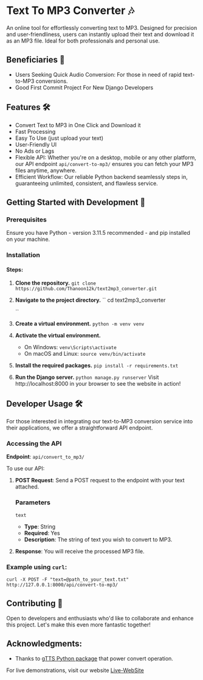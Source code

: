 # Text To MP3 Converter 🎶

An online tool for effortlessly converting text to MP3. Designed for precision and user-friendliness, users can instantly upload their text and download it as an MP3 file. Ideal for both professionals and personal use.

## Beneficiaries 🎯

- Users Seeking Quick Audio Conversion: For those in need of rapid text-to-MP3 conversions.
- Good First Commit Project For New Django Developers

## Features 🛠️

- Convert Text to MP3 in One Click and Download it
- Fast Processing
- Easy To Use (just upload your text)
- User-Friendly UI
- No Ads or Lags
- Flexible API: 
  Whether you're on a desktop, mobile or any other platform, our API endpoint ``api/convert-to-mp3/`` ensures you can fetch your MP3 files anytime, anywhere.
- Efficient Workflow: 
  Our reliable Python backend seamlessly steps in, guaranteeing unlimited, consistent, and flawless service.

## Getting Started with Development 🚀

### Prerequisites
Ensure you have Python - version 3.11.5 recommended - and pip installed on your machine.

### Installation

#### Steps:

1. **Clone the repository.**
   ``
   git clone https://github.com/Thanoon12k/text2mp3_converter.git
   ``
2. **Navigate to the project directory.**
   ``
   cd text2mp3_converter

   ``
3. **Create a virtual environment.**
   ``
   python -m venv venv        
   ``
4. **Activate the virtual environment.**
   - On Windows:
     ``
     venv\Scripts\activate
     ``
   - On macOS and Linux:
     ``
     source venv/bin/activate
     ``

5. **Install the required packages.**
   ``
   pip install -r requirements.txt
   ``
6. **Run the Django server.**
   ``
   python manage.py runserver
   ``
Visit http://localhost:8000 in your browser to see the website in action!

## Developer Usage 🛠️

For those interested in integrating our text-to-MP3 conversion service into their applications, we offer a straightforward API endpoint.

### Accessing the API

**Endpoint**: ``api/convert_to_mp3/``

To use our API:

1. **POST Request**: Send a POST request to the endpoint with your text attached.
    ### Parameters

    `text`

    - **Type**: String
    - **Required**: Yes
    - **Description**: The string of text you wish to convert to MP3.

2. **Response**: You will receive the processed MP3 file.

### Example using `curl`:

   ``
   curl -X POST -F "text=@path_to_your_text.txt" http://127.0.0.1:8000/api/convert-to-mp3/
   ``

## Contributing 🤝

Open to developers and enthusiasts who'd like to collaborate and enhance this project. Let's make this even more fantastic together!

## Acknowledgments:

- Thanks to  [gTTS Python package](https://github.com/pndurette/gTTS) that power convert operation.

For live demonstrations, visit our website [Live-WebSite](http://txt2mp3.pythonanywhere.com/)
